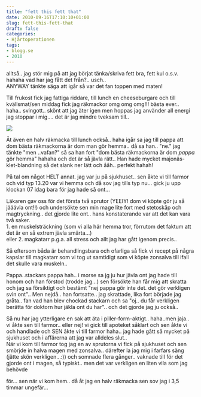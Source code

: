 ```yaml
---
title: "fett this fett that"
date: 2010-09-16T17:10:10+01:00
slug: fett-this-fett-that
draft: false
categories:
- Hjärtoperationen
tags:
- blogg.se
- 2010
---
```

alltså.. jag stör mig på att jag börjat tänka/skriva fett bra, fett kul o.s.v. hahaha vad har jag fått det från?.. usch..  
ANYWAY tänkte säga att igår så var det fan toppen med maten!  
  
Till frukost fick jag fattiga riddare, till lunch en cheeseburgare och till kvällsmat/sen middag fick jag räkmackor omg omg omg!!! bästa ever.. haha.. svingott.. skönt att jag äter igen men hoppas jag använder all energi jag stoppar i mig.... det är jag mindre tveksam till..  
  
![](/assets/images/blogg.se/dsc09127_107748122.jpg)  
  
Åt även en halv räkmacka till lunch också.. haha igår sa jag till pappa att dom bästa räkmackorna är dom man gör hemma.. då sa han.. "ne." jag tänkte "men ..vafan?" så sa han fort "dom bästa räkmackorna är dom _pappa_ gör hemma" hahaha och det är så jävla rätt.. Han hade mycket majonäs-klet-blandning så det slank ner lätt och ååh.. perfekt hahah!  
  
  
  
  
  
  
  
  
På tal om något HELT annat. jag var ju på sjukhuset.. sen åkte vi till farmor och vid typ 13.20 var vi hemma och då sov jag tills typ nu... gick ju upp klockan 07 idag bara för jag hade så ont...  
  
Läkaren gav oss för det första två sprutor (YEEIY! dom vi köpte gör ju så jääävla ont!!) och undersökte sen min mage lite fort med stetoskåp och magtryckning.. det gjorde lite ont.. hans konstaterande var att det kan vara två saker.  
1\. en muskelsträckning (som vi alla här hemma tror, förrutom det faktum att det är en så extrem jävla smärta...)  
eller 2. magkatarr p.g.a. all stress och allt jag har gått igenom precis..  
  
Så eftersom båda är behandlingsbara och ofarliga så fick vi recept på några kapslar till magkatarr som vi tog ut samtidigt som vi köpte zonsalva till ifall det skulle vara muskeln..  
  
Pappa..stackars pappa hah.. i morse sa jg ju hur jävla ont jag hade till honom och han förstod (trodde jag...) sen försökte han får mig att skratta och jag sa försiktigt och bestämt "nej pappa gör inte det. det gör verkligen svin ont".. Men nejdå.. han fortsatte.. jag skrattade, lika fort började jag gråta.. fan vad han blev chockad stackarn och sa "oj.. du får verkligen berätta för doktorn hur jäkla ont du har".. och det gjorde jag ju också..  
  
Så nu har jag ytterligare en sak att äta i piller-form-aktigt.. haha..men jaja.. vi åkte sen till farmor.. eller nej! vi gick till apoteket såklart och sen åkte vi och handlade och SEN åkte vi till farmor haha.. jag hade gått så mycket på sjukhuset och i affärerna att jag var alldeles slut..  
När vi kom till farmor tog jag en av sprutorna vi fick på sjukhuset och sen smörjde in halva magen med zonsalva.. därefter la jag mig i farfars säng (jätte skön verkligen...:)) och somnade flera gånger.. vaknade till för det gjorde ont i magen, så typiskt.. men det var verkligen en liten vila som jag behövde  
  
för... sen när vi kom hem.. då åt jag en halv räkmacka sen sov jag i 3,5 timmar ungefär...